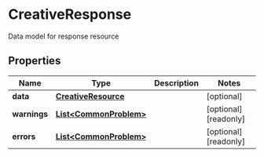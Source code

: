 

# CreativeResponse

Data model for response resource

## Properties

| Name | Type | Description | Notes |
|------------ | ------------- | ------------- | -------------|
|**data** | [**CreativeResource**](CreativeResource.md) |  |  [optional] |
|**warnings** | [**List&lt;CommonProblem&gt;**](CommonProblem.md) |  |  [optional] [readonly] |
|**errors** | [**List&lt;CommonProblem&gt;**](CommonProblem.md) |  |  [optional] [readonly] |



